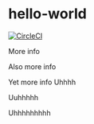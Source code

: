 # hello-world

[![CircleCI](https://circleci.com/gh/DarthHater/hello-world.svg?style=svg)](https://circleci.com/gh/DarthHater/hello-world)

More info

Also more info

Yet more info
Uhhhh

Uuhhhhh

Uhhhhhhhhh
